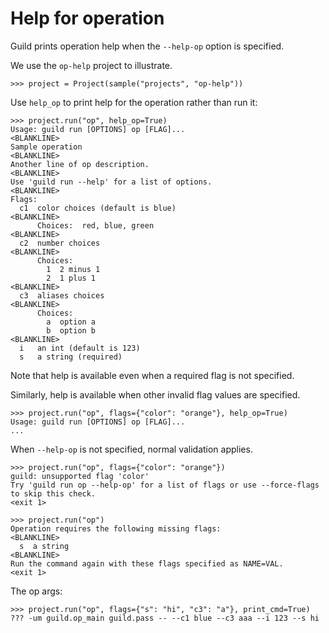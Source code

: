 # Help for operation

Guild prints operation help when the `--help-op` option is specified.

We use the `op-help` project to illustrate.

    >>> project = Project(sample("projects", "op-help"))

Use `help_op` to print help for the operation rather than run it:

    >>> project.run("op", help_op=True)
    Usage: guild run [OPTIONS] op [FLAG]...
    <BLANKLINE>
    Sample operation
    <BLANKLINE>
    Another line of op description.
    <BLANKLINE>
    Use 'guild run --help' for a list of options.
    <BLANKLINE>
    Flags:
      c1  color choices (default is blue)
    <BLANKLINE>
          Choices:  red, blue, green
    <BLANKLINE>
      c2  number choices
    <BLANKLINE>
          Choices:
            1  2 minus 1
            2  1 plus 1
    <BLANKLINE>
      c3  aliases choices
    <BLANKLINE>
          Choices:
            a  option a
            b  option b
    <BLANKLINE>
      i   an int (default is 123)
      s   a string (required)

Note that help is available even when a required flag is not
specified.

Similarly, help is available when other invalid flag values are
specified.

    >>> project.run("op", flags={"color": "orange"}, help_op=True)
    Usage: guild run [OPTIONS] op [FLAG]...
    ...

When `--help-op` is not specified, normal validation applies.

    >>> project.run("op", flags={"color": "orange"})
    guild: unsupported flag 'color'
    Try 'guild run op --help-op' for a list of flags or use --force-flags to skip this check.
    <exit 1>

    >>> project.run("op")
    Operation requires the following missing flags:
    <BLANKLINE>
      s  a string
    <BLANKLINE>
    Run the command again with these flags specified as NAME=VAL.
    <exit 1>

The op args:

    >>> project.run("op", flags={"s": "hi", "c3": "a"}, print_cmd=True)
    ??? -um guild.op_main guild.pass -- --c1 blue --c3 aaa --i 123 --s hi
